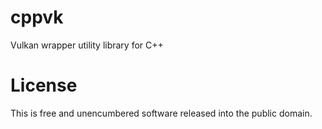 # cppvk
Vulkan wrapper utility library for C++

# License
This is free and unencumbered software released into the public domain.
